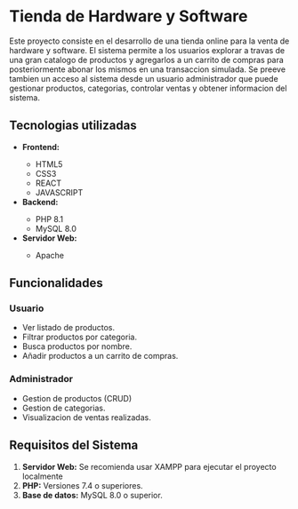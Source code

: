 <h1>Tienda de Hardware y Software</h1>
<p>Este proyecto consiste en el desarrollo de una tienda online para la venta de hardware y software. El sistema permite a los usuarios explorar a travas de una gran catalogo de productos y agregarlos a un carrito de compras para posteriormente abonar los mismos en una transaccion simulada. Se preeve tambien un acceso al sistema desde un usuario administrador que puede gestionar productos, categorias, controlar ventas y obtener informacion del sistema.</p>
<h2>Tecnologias utilizadas</h2>
<ul>
  <li><b>Frontend:</b></li>
    <ul>
      <li>HTML5</li>
      <li>CSS3</li>
      <li>REACT</li>
      <li>JAVASCRIPT</li>
    </ul>
  <li><b>Backend:</b></li>
    <ul>
      <li>PHP 8.1</li>
      <li>MySQL 8.0</li>
    </ul>
  <li><b>Servidor Web:</b></li>
    <ul>
      <li>Apache</li></li>
    </ul>
</ul>
<h2>Funcionalidades</h2>
<h3>Usuario</h3>
<ul>
  <li>Ver listado de productos.</li>
  <li>Filtrar productos por categoria.</li>
  <li>Busca productos por nombre.</li>
  <li>Añadir productos a un carrito de compras.</li>
</ul>
<h3>Administrador</h3>
<ul>
  <li>Gestion de productos (CRUD)</li>
  <li>Gestion de categorias.</li>
  <li>Visualizacion de ventas realizadas.</li>
</ul>
<h2>Requisitos del Sistema</h2>
<ol>
  <li><b>Servidor Web:</b> Se recomienda usar XAMPP para ejecutar el proyecto localmente</li>
  <li><b>PHP:</b> Versiones 7.4 o superiores.</li>
  <li><b>Base de datos:</b> MySQL 8.0 o superior.</li>
</ol>
